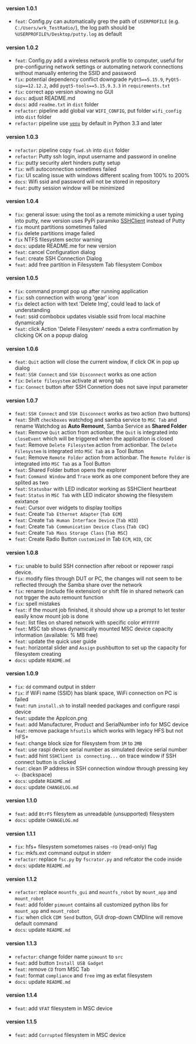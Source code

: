 #### version 1.0.1
-  `feat`: Config.py can automatically grep the path of `USERPROFILE` (e.g. `C:/Users/wrk_TestRadio/`), the log path should be `%USERPROFILE%/Desktop/putty.log` as default

#### version 1.0.2
-  `feat`: Config.py add a wireless network profile to computer, useful for pre-configuring network settings or automating network connections without manually entering the SSID and password
- `fix`: potential dependency conflict downgrade `PyQt5==5.15.9`, `PyQt5-sip==12.12.2`, add `pyqt5-tools==5.15.9.3.3` in `requirements.txt`
- `fix`: correct app version showing no GUI
- `docs`: adjust README.md
- `docs`: add `readme.txt` in `dist` folder
- `refactor`: pipeline add global var `WIFI_CONFIG`, put folder `wifi_config` into `dist` folder
- `refactor`: pipeline use [`venv`](https://packaging.python.org/en/latest/tutorials/installing-packages/#creating-and-using-virtual-environments]) by default in Python 3.3 and later

#### version 1.0.3
- `refactor`: pipeline copy `fswd.sh` into `dist` folder
- `refactor`: Putty ssh login, input username and password in oneline
- `fix`: putty security alert hinders putty setup
- `fix`: wifi autoconnection sometimes failed
- `fix`: UI scaling issue with windows different scaling from 100% to 200%
- `docs`: Wifi ssid and password will not be stored in repository
- `feat`: putty session window will be minimized 

#### version 1.0.4  
- `fix`: general issue: using the tool as a remote mimicking a user typing into putty, new version uses PyPi paramiko [SSHClient](https://docs.paramiko.org/en/latest/api/client.html) instead of Putty
- `fix` mount partitions sometimes failed
- `fix` delete partitions image failed
- `fix` NTFS filesystem sector warning
- `docs`: update README.me for new version
- `feat`: cancel Configuration dialog
- `feat`: create SSH Connection Dialog
- `feat`: add free partition in Filesystem Tab filesystem Combox 

#### version 1.0.5
- `fix`: command prompt pop up after running application
- `fix`: ssh connection with wrong 'gear' icon
- `fix` delect action with text 'Delete Img', could lead to lack of understanding
- `feat`: ssid combobox updates visiable ssid from local machine dynamically
- `feat`: click Action 'Delete Filesystem' needs a extra confirmation by clicking OK on a popup dialog

#### version 1.0.6
- `feat`: `Quit` action will close the current window, if click OK in pop up dialog
- `feat`: `SSH Connect` and `SSH Disconnect` works as one action
- `fix`: `Delete filesystem` activate at wrong tab
- `fix`: `Connect` button after SSH Connetion does not save input parameter

#### version 1.0.7
- `feat`: `SSH Connect` and `SSH Disconnect` works as two action (two buttons)
- `feat`: Shift `checkboxes` watchdog and samba service to `MSC Tab` and rename Watchdog as **Auto Remount**, Samba Service as **Shared Folder**
- `feat`: Remove `Quit` action from actionbar, the `Quit` is integrated into `closeEvent` which will be triggered when the application is closed
- `feat`: Remove `Delete Filesystem` action from actionbar. The `Delete Filesystem` is integrated into `MSC Tab` as a Tool Button
- `feat`: Remove `Remote Folder` action from actionbar. The `Remote Folder` is integrated into `MSC Tab` as a Tool Button
- `feat`: Shared Folder button opens the explorer
- `feat`: `Command Window` and `Trace` work as one component before they are splited as two
- `feat`: `Statusbar` with LED indicator working as SSHClient heartbeat
- `feat`: `Status` in `MSC Tab` with LED indicator showing the filesystem exixtance
- `feat`: Cursor over widgets to display tooltips
- `feat`: Create `Tab Ethernet Adapter` (`Tab ECM`)
- `feat`: Create `Tab Human Interface Device` (`Tab HID`)
- `feat`: Create `Tab Communication Device Class` (`Tab CDC`)
- `feat`: Create `Tab Mass Storage Class` (`Tab MSC`)
- `feat`: Create Radio Button `customized` in Tab `ECM`, `HID`, `CDC`

#### version 1.0.8
- `fix`: unable to build SSH connection after reboot or repower raspi device.
- `fix`: modify files through DUT or PC, the changes will not seem to be reflected through the Samba share over the network
- `fix`: rename (include file extension) or shift file in shared network can not trgger the auto remount function
- `fix`: spell mistakes
- `feat`: if the mount job finished, it should show up a prompt to let tester easily know mount job is done
- `feat`: list files on shared network with specific color `#FFFFFF`
- `feat`: MSC tab shows dynamically mounted MSC device capacity information (available: <?>% <?>MB free)
- `feat`: update the quick user guide 
- `feat`: horizontal slider and `Assign` pushbutton to set up the capacity for filesystem creating
- `docs`: update `README.md`
  
#### version 1.0.9
- `fix`: `dd` command output in stderr
- `fix`: if WiFi name (SSID) has blank space, WiFi connection on PC is failed
- `feat`: run `install.sh` to install needed packages and configure raspi device
- `feat`: update the AppIcon.png
- `feat`: add Manufacturer, Product and SerialNumber info for MSC device
- `feat`: remove package `hfsutils` which works with legacy HFS but not HFS+
- `feat`: change block size for filesystem from `1M` to `2MB`
- `feat`: use raspi device serial number as simulated device serial number
- `feat`: add hint `SSHClient is connecting...` on trace window if SSH connect button is clicked
- `feat`: clean IP address in SSH connection window through pressing key `<-` (backspace)
- `docs`: update `README.md`
- `docs`: update `CHANGELOG.md`
  
#### version 1.1.0
- `feat`: add `BtrFS` filesytem as unreadable (unsupported) filesystem
- `docs`: update `CHANGELOG.md`

#### version 1.1.1
- `fix`: hfs+ filesystem sometomes raises -ro (read-only) flag
- `fix`: mkfs.ext<x> command output in stderr
- `refactor`: replace `fsc.py` by `fscrator.py` and refcator the code inside
- `docs`: update `README.md`

#### version 1.1.2
- `refactor`: replace `mountfs_gui` and `mountfs_robot` by `mount_app` and `mount_robot`
- `feat`: add folder `pimount` contains all customized python libs for `mount_app` and `mount_robot`
- `fix`: when click `CDM Send` button, GUI drop-down CMDline will remove default command
- `docs`: update `README.md`

#### version 1.1.3
- `refactor`: change folder name `pimount` to `src`
- `feat`: add button `Install USB Gadget`
- `feat`: remove `CD` from MSC Tab
- `feat`: format `compliance` and `free` img as exfat filesystem
- `docs`: update `README.md`

#### version 1.1.4
- `feat`: add `VFAT` filesystem in MSC device

#### version 1.1.5
- `feat`: add `Corrupted` filesystem in MSC device